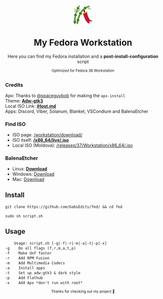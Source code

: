 <div align="center">
  <img src="https://raw.githubusercontent.com/twitter/twemoji/d94f4cf793e6d5ca592aa00f58a88f6a4229ad43/assets/svg/1f38b.svg" width="64">
  <h1 align="center">My Fedora Workstation</h1>
  <p align="center">Here you can find my Fedora installation and a <b>post-install-configuration</b> script</p>
  <sup>Optimized for Fedora 38 Workstation</sup>
</div>
  
### Credits
Apx: Thanks to [@spaceguybob](https://github.com/spaceguybob/) for making the `apx-install`
<br>Theme: [**Adw-gtk3**](https://github.com/lassekongo83/adw-gtk3)
<br> Local ISO Link: [**iHost.md**](https://mirror.ihost.md/)
<br>Apps: Discord, Viber, Solanum, Blanket, VSCondium and BalenaEtcher</br>
### Find ISO
* ISO page: [/workstation/download/](https://getfedora.org/en/workstation/download/)
* ISO itself: [**/x86_64/live/.iso**](tomorrow)
* Local ISO (Moldova): [/releases/37/Workstation/x86_64/.iso](tomorrow)
### BalenaEtcher 
* Linux: [**Download**](https://github.com/balena-io/etcher/releases/download/v1.18.4/balenaEtcher-1.18.4-x64.AppImage)
* Windows: [Download](https://github.com/balena-io/etcher/releases/download/v1.18.4/balenaEtcher-Setup-1.18.4.exe)
* Mac: [Download](https://github.com/balena-io/etcher/releases/download/v1.18.4/balenaEtcher-1.18.4.dmg)

## Install
```
git clone https://github.com/GabsEdits/fed/ && cd fed
```
```
sudo sh script.sh
```
## Usage
```
    Usage: script.sh [-g|-f|-r|-m|-a|-t|-p|-x]
-g    Do all flags (f,r,m,a,t,p)
-f    Make dnf faster
-r    Add RPM Fusion
-m    Add Multimedia Codecs
-a    Install apps
-t    Set up adw-gtk3 & dark style
-p    Add Flathub
-x    Add Apx *don't run with root*
```

<div align="center">
  <sup> Thanks for checking out my project 👋</sup>
